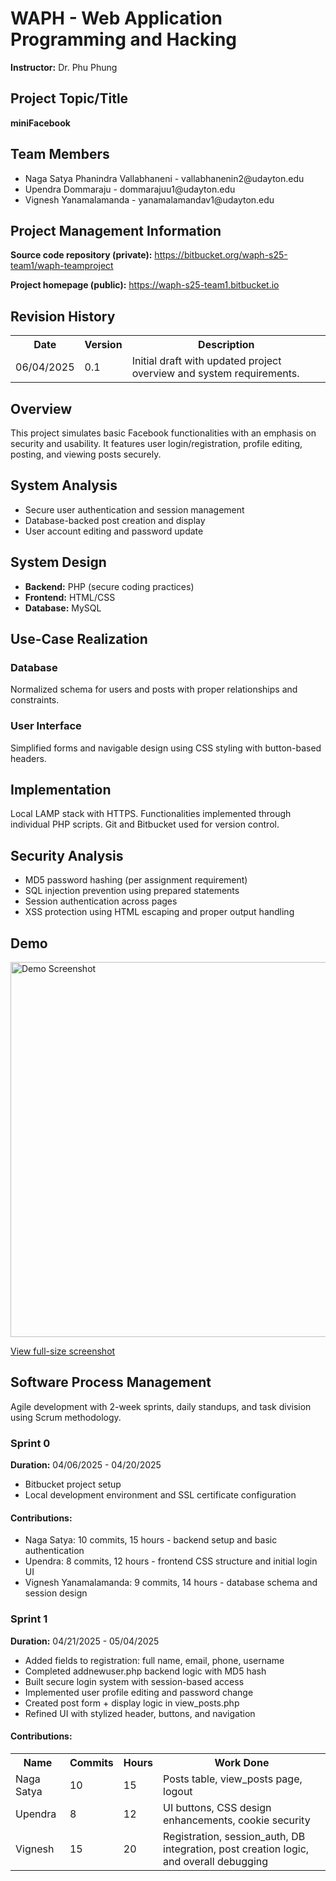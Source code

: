 

<h1>WAPH - Web Application Programming and Hacking</h1>
<p><strong>Instructor:</strong> Dr. Phu Phung</p>

<h2>Project Topic/Title</h2>
<p><strong>miniFacebook</strong></p>

<h2>Team Members</h2>
<ul>
  <li>Naga Satya Phanindra Vallabhaneni - vallabhanenin2@udayton.edu</li>
  <li>Upendra Dommaraju - dommarajuu1@udayton.edu</li>
  <li>Vignesh Yanamalamanda - yanamalamandav1@udayton.edu</li>
</ul>

<h2>Project Management Information</h2>
<p><strong>Source code repository (private):</strong> <a href="https://bitbucket.org/waph-s25-team1/waph-teamproject">https://bitbucket.org/waph-s25-team1/waph-teamproject</a></p>
<p><strong>Project homepage (public):</strong> <a href="https://waph-s25-team1.bitbucket.io">https://waph-s25-team1.bitbucket.io</a></p>

<h2>Revision History</h2>
<table>
  <tr><th>Date</th><th>Version</th><th>Description</th></tr>
  <tr><td>06/04/2025</td><td>0.1</td><td>Initial draft with updated project overview and system requirements.</td></tr>
</table>

<h2>Overview</h2>
<p>This project simulates basic Facebook functionalities with an emphasis on security and usability. It features user login/registration, profile editing, posting, and viewing posts securely.</p>

<h2>System Analysis</h2>
<ul>
  <li>Secure user authentication and session management</li>
  <li>Database-backed post creation and display</li>
  <li>User account editing and password update</li>
</ul>

<h2>System Design</h2>
<ul>
  <li><strong>Backend:</strong> PHP (secure coding practices)</li>
  <li><strong>Frontend:</strong> HTML/CSS</li>
  <li><strong>Database:</strong> MySQL</li>
</ul>

<h2>Use-Case Realization</h2>
<h3>Database</h3>
<p>Normalized schema for users and posts with proper relationships and constraints.</p>

<h3>User Interface</h3>
<p>Simplified forms and navigable design using CSS styling with button-based headers.</p>

<h2>Implementation</h2>
<p>Local LAMP stack with HTTPS. Functionalities implemented through individual PHP scripts. Git and Bitbucket used for version control.</p>

<h2>Security Analysis</h2>
<ul>
  <li>MD5 password hashing (per assignment requirement)</li>
  <li>SQL injection prevention using prepared statements</li>
  <li>Session authentication across pages</li>
  <li>XSS protection using HTML escaping and proper output handling</li>
</ul>

<h2>Demo</h2>
<img src="https://drive.google.com/uc?export=view&id=1HRDGYTv8llbB46eDDsuDCPX9CohnzLzZ" width="600" alt="Demo Screenshot"/>
<p><a href="https://drive.google.com/file/d/1HRDGYTv8llbB46eDDsuDCPX9CohnzLzZ/view?usp=drive_link">View full-size screenshot</a></p>

<h2>Software Process Management</h2>
<p>Agile development with 2-week sprints, daily standups, and task division using Scrum methodology.</p>

<h3>Sprint 0</h3>
<p><strong>Duration:</strong> 04/06/2025 - 04/20/2025</p>
<ul>
  <li>Bitbucket project setup</li>
  <li>Local development environment and SSL certificate configuration</li>
</ul>

<h4>Contributions:</h4>
<ul>
  <li>Naga Satya: 10 commits, 15 hours - backend setup and basic authentication</li>
  <li>Upendra: 8 commits, 12 hours - frontend CSS structure and initial login UI</li>
  <li>Vignesh Yanamalamanda: 9 commits, 14 hours - database schema and session design</li>
</ul>

<h3>Sprint 1</h3>
<p><strong>Duration:</strong> 04/21/2025 - 05/04/2025</p>
<ul>
  <li>Added fields to registration: full name, email, phone, username</li>
  <li>Completed addnewuser.php backend logic with MD5 hash</li>
  <li>Built secure login system with session-based access</li>
  <li>Implemented user profile editing and password change</li>
  <li>Created post form + display logic in view_posts.php</li>
  <li>Refined UI with stylized header, buttons, and navigation</li>
</ul>

<h4>Contributions:</h4>
<table>
  <tr><th>Name</th><th>Commits</th><th>Hours</th><th>Work Done</th></tr>
  <tr><td>Naga Satya</td><td>10</td><td>15</td><td>Posts table, view_posts page, logout</td></tr>
  <tr><td>Upendra</td><td>8</td><td>12</td><td>UI buttons, CSS design enhancements, cookie security</td></tr>
  <tr><td>Vignesh</td><td>15</td><td>20</td><td>Registration, session_auth, DB integration, post creation logic, and overall debugging</td></tr>
</table>
